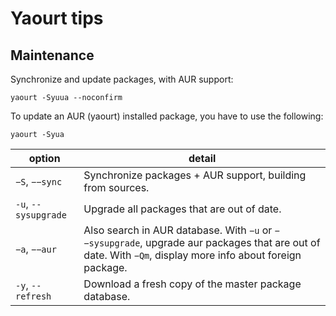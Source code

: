 # Yaourt tips


## Maintenance

Synchronize and update packages, with AUR support:

	yaourt -Syuua --noconfirm


To update an AUR (yaourt) installed package, you have to use the following:

    yaourt -Syua

|       option       |                    detail
-------------------- |-------------------------------------------------------
`−S`, `−−sync`       | Synchronize packages + AUR support, building from sources.
`-u`, `--sysupgrade` | Upgrade all packages that are out of date.
`−a`, `−−aur`        | Also search in AUR database. With `−u` or `−−sysupgrade`, upgrade aur packages that are out of date. With `−Qm`, display more info about foreign package.
`-y`, `--refresh`    | Download a fresh copy of the master package database.

